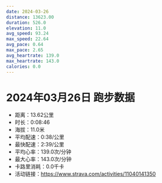 ```yaml
---
date: 2024-03-26
distance: 13623.00
duration: 526.0
elevation: 11.0
avg_speed: 93.24
max_speed: 22.64
avg_pace: 0.64
max_pace: 2.65
avg_heartrate: 139.0
max_heartrate: 143.0
calories: 0.0
---
```


# 2024年03月26日 跑步数据

- 距离：13.62公里
- 时长：0:08:46
- 海拔：11.0米
- 平均配速：0:38/公里
- 最快配速：2:39/公里
- 平均心率：139.0次/分钟
- 最大心率：143.0次/分钟
- 卡路里消耗：0.0千卡
- 活动链接：https://www.strava.com/activities/11040141350
